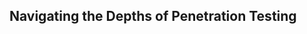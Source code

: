 ## Navigating the Depths of Penetration Testing

[]()
<br></br>
[]()
<br></br>
[]()
<br></br>
[]()
<br></br>
[]()
<br></br>
